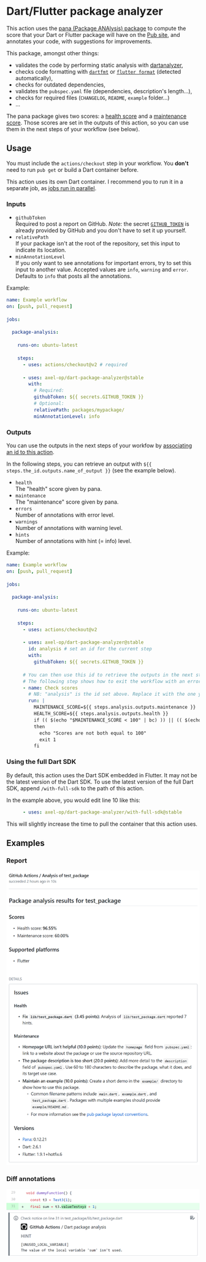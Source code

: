 # Dart/Flutter package analyzer

This action uses the [pana (Package ANAlysis) package](https://pub.dev/packages/pana) to compute the score that your Dart or Flutter package will have on the [Pub site](https://pub.dev/help), and annotates your code, with suggestions for improvements.

This package, amongst other things:

* validates the code by performing static analysis with [dartanalyzer](https://dart.dev/tools/dartanalyzer),
* checks code formatting with [`dartfmt`](https://dart.dev/tools/dartfmt) or [`flutter format`](https://flutter.dev/docs/development/tools/formatting#automatically-formatting-code-with-the-flutter-command) (detected automatically),
* checks for outdated dependencies,
* validates the `pubspec.yaml` file (dependencies, description's length...),
* checks for required files (`CHANGELOG`, `README`, `example` folder...)
* ...

The pana package gives two scores: a [health score](https://pub.dev/help#health) and a [maintenance score](https://pub.dev/help#maintenance). Those scores are set in the outputs of this action, so you can use them in the next steps of your workflow (see below).

## Usage

You must include the `actions/checkout` step in your workflow. You **don't** need to run `pub get` or build a Dart container before.

This action uses its own Dart container. I recommend you to run it in a separate job, as [jobs run in parallel](https://help.github.com/en/actions/reference/workflow-syntax-for-github-actions#jobs).

### Inputs

* `githubToken`  
Required to post a report on GitHub. *Note:* the secret [`GITHUB_TOKEN`](https://help.github.com/en/actions/automating-your-workflow-with-github-actions/authenticating-with-the-github_token) is already provided by GitHub and you don't have to set it up yourself.
* `relativePath`  
If your package isn't at the root of the repository, set this input to indicate its location.
* `minAnnotationLevel`  
If you only want to see annotations for important errors, try to set this input to another value. Accepted values are `info`, `warning` and `error`. Defaults to `info` that posts all the annotations.

Example:

```yml
name: Example workflow
on: [push, pull_request]

jobs:

  package-analysis:

    runs-on: ubuntu-latest

    steps:
      - uses: actions/checkout@v2 # required

      - uses: axel-op/dart-package-analyzer@stable
        with:
          # Required:
          githubToken: ${{ secrets.GITHUB_TOKEN }}
          # Optional:
          relativePath: packages/mypackage/
          minAnnotationLevel: info
```

### Outputs

You can use the outputs in the next steps of your workfow by [associating an id to this action](https://help.github.com/en/actions/automating-your-workflow-with-github-actions/workflow-syntax-for-github-actions#jobsjob_idsteps).

In the following steps, you can retrieve an output with `${{ steps.the_id.outputs.name_of_output }}` (see the example below).

* `health`  
The "health" score given by pana.
* `maintenance`  
The "maintenance" score given by pana.
* `errors`  
Number of annotations with error level.
* `warnings`  
Number of annotations with warning level.
* `hints`  
Number of annotations with hint (= info) level.

Example:

```yml
name: Example workflow
on: [push, pull_request]

jobs:

  package-analysis:

    runs-on: ubuntu-latest

    steps:
      - uses: actions/checkout@v2

      - uses: axel-op/dart-package-analyzer@stable
        id: analysis # set an id for the current step
        with:
          githubToken: ${{ secrets.GITHUB_TOKEN }}

      # You can then use this id to retrieve the outputs in the next steps.
      # The following step shows how to exit the workflow with an error if a score is below 100:
      - name: Check scores
        # NB: "analysis" is the id set above. Replace it with the one you used if different.
        run: |
          MAINTENANCE_SCORE=${{ steps.analysis.outputs.maintenance }}
          HEALTH_SCORE=${{ steps.analysis.outputs.health }}
          if (( $(echo "$MAINTENANCE_SCORE < 100" | bc) )) || (( $(echo "$HEALTH_SCORE < 100" | bc) ))
          then
            echo "Scores are not both equal to 100"
            exit 1
          fi
```

### Using the full Dart SDK

By default, this action uses the Dart SDK embedded in Flutter. It may not be the latest version of the Dart SDK. To use the latest version of the full Dart SDK, append `/with-full-sdk` to the path of this action.

In the example above, you would edit line 10 like this:

```yml
      - uses: axel-op/dart-package-analyzer/with-full-sdk@stable
```

This will slightly increase the time to pull the container that this action uses.

## Examples

### Report

![](example_report.png)

### Diff annotations

![](example_annotation.png)
